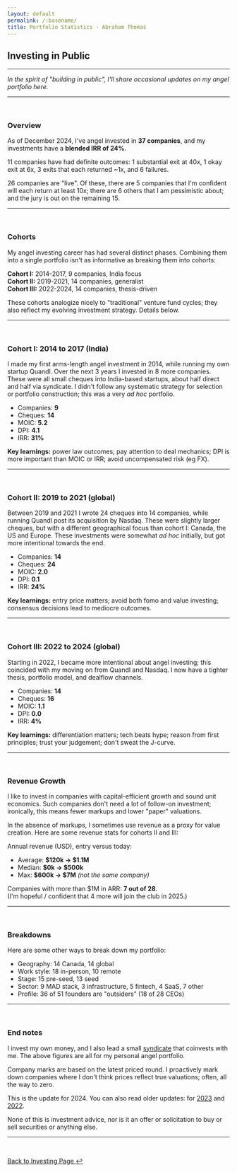 ```yaml
---
layout: default
permalink: /:basename/
title: Portfolio Statistics · Abraham Thomas
---
```


## Investing in Public

----

*In the spirit of "building in public", I'll share occasional updates on my angel portfolio here.*

---

<br/>

### Overview

As of December 2024, I've angel invested in **37 companies**, and my investments have a **blended IRR of 24%**.  

11 companies have had definite outcomes: 1 substantial exit at 40x, 1 okay exit at 6x, 3 exits that each returned ~1x, and 6 failures.  

26 companies are "live".  Of these, there are 5 companies that I'm confident will each return at least 10x; there are 6 others that I am pessimistic about; and the jury is out on the remaining 15.

---

<br/>

### Cohorts

My angel investing career has had several distinct phases.  Combining them into a single portfolio isn't as informative as breaking them into cohorts:

**Cohort I:** 2014-2017, 9 companies, India focus  
**Cohort II:** 2019-2021, 14 companies, generalist  
**Cohort III:** 2022-2024, 14 companies, thesis-driven  

These cohorts analogize nicely to "traditional" venture fund cycles; they also reflect my evolving investment strategy.  Details below.


----

<br/>


### Cohort I: 2014 to 2017 (India)

I made my first arms-length angel investment in 2014, while running my own startup Quandl.  Over the next 3 years I invested in 8 more companies.  These were all small cheques into India-based startups, about half direct and half via syndicate.  I didn't follow any systematic strategy for selection or portfolio construction; this was a very *ad hoc* portfolio.  

* Companies: **9**  
* Cheques: **14**  
* MOIC: **5.2**  
* DPI: **4.1**  
* IRR: **31%**  

**Key learnings:** power law outcomes; pay attention to deal mechanics; DPI is more important than MOIC or IRR; avoid uncompensated risk (eg FX).


----

<br/>


### Cohort II: 2019 to 2021 (global)

Between 2019 and 2021 I wrote 24 cheques into 14 companies, while running Quandl post its acquisition by Nasdaq.  These were slightly larger cheques, but with a different geographical focus than cohort I: Canada, the US and Europe.  These investments were somewhat *ad hoc* initially, but got more intentional towards the end.

* Companies: **14**  
* Cheques: **24**  
* MOIC: **2.0**  
* DPI: **0.1**  
* IRR: **24%**  

**Key learnings:** entry price matters; avoid both fomo and value investing; consensus decisions lead to mediocre outcomes.  

----

<br/>

### Cohort III: 2022 to 2024 (global)

Starting in 2022, I became more intentional about angel investing; this coincided with my moving on from Quandl and Nasdaq.  I now have a tighter thesis, portfolio model, and dealflow channels.  

* Companies: **14**  
* Cheques: **16**  
* MOIC: **1.1**  
* DPI: **0.0**  
* IRR: **4%**  

**Key learnings:** differentiation matters; tech beats hype; reason from first principles; trust your judgement; don't sweat the J-curve.

----

<br/>


### Revenue Growth

I like to invest in companies with capital-efficient growth and sound unit economics.  Such companies don't need a lot of follow-on investment; ironically, this means fewer markups and lower "paper" valuations.

In the absence of markups, I sometimes use revenue as a proxy for value creation. Here are some revenue stats for cohorts II and III:

Annual revenue (USD), entry versus today:
* Average: **$120k &rarr; $1.1M**  
* Median: **$0k &rarr; $500k**  
* Max: **$600k &rarr; $7M** *(not the same company)*    

Companies with more than $1M in ARR: **7 out of 28**.    
(I'm hopeful / confident that 4 more will join the club in 2025.)  


---

<br/>

### Breakdowns

Here are some other ways to break down my portfolio:

* Geography: 14 Canada, 14 global
* Work style: 18 in-person, 10 remote
* Stage: 15 pre-seed, 13 seed 
* Sector: 9 MAD stack, 3 infrastructure, 5 fintech, 4 SaaS, 7 other
* Profile: 36 of 51 founders are "outsiders" (18 of 28 CEOs)

---

<br/>

### End notes

I invest my own money, and I also lead a small [syndicate](https://venture.angellist.com/abraham-thomas/syndicate) that coinvests with me.  The above figures are all for my personal angel portfolio.

Company marks are based on the latest priced round.  I proactively mark down companies where I don't think prices reflect true valuations; often, all the way to zero.

This is the update for 2024.  You can also read older updates: for [2023](/portfolio-statistics-2023) and [2022](/portfolio-statistics-2022).  

None of this is investment advice, nor is it an offer or solicitation to buy or sell securities or anything else.  


----

<br/>

[Back to Investing Page ↩](/investing)

<br/>
<br/>



<!--
---

<br/>

### By Investment Year

Now that I have a decade of historical data, I thought I'd share some yearly performance stats:

|year|y/y portfolio return|vintage IRR|
|----|--------------------|-----------|
|2014|  n.a.| 11.5%|
|2015|  0.0%| 53.9%|
|2016| 60.5%| 24.4%|
|2017|  3.9%| 12.8%|
|2018| -9.7%| 15.6%|
|2019|124.0%| 37.7%|
|2020|  7.2%| 37.2%|
|2021| 85.1%| -9.1%|
|2022| -9.9%| 11.5%|
|2023|  5.2%|-16.4%|
|2024| 36.1%|  0.0%|


The year-over-year portfolio return (column 2) is the annual change in value of all my angel investments, not counting new investments or exits.  As expected, this oscillates between slightly down years (due to writeoffs)(the j-curve at work), and big up years (due to markups) (the power law at work).  Regressing this series against the S&P 500 gives a beta of 1.8 (to be expected) and an annual alpha of 5.8% (yay!).

This is not, in fact, how most venture investors mark their books; instead, they typically use vintage IRRs (column 3).  For each year, this is the (to-date) IRR of all investments made during that year.  This one's much more consistent, albeit not investable or compoundable in any sense.

-->


